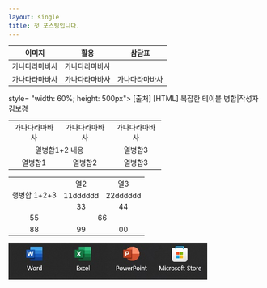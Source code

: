 ```yaml
---
layout: single
title: 첫 포스팅입니다.
---
```





| 이미지 | 활용 | 삼담표 |
| :-: | :-: | :-: |
| 가나다라마바사 | 가나다라마바사 | | 가나다라마바사
| 가나다라마바사 | 가나다라마바사 | 가나다라마바사 |

style= "width: 60%; height: 500px">
[출처] [HTML] 복잡한 테이블 병합|작성자 김보경


<table align="center" style="width: 60%; text-align: center; vertical-align: middle;">
  <tr>
    <td textalign=center>가나다라마바사</td>
    <td>가나다라마바사</td>
    <td>가나다라마바사</td>
  </tr>
  <tr>
    <td colspan="2">열병합1+2 내용</td>
    <td>열병합3</td>
  </tr>
  <tr>
    <td>열병합1</td>
    <td>열병합2</td>
    <td>열병합3</td>
  </tr>
</table>

<table align="center" style="width: 60%; text-align: center; vertical-align: middle;">
  <tr>
    <td rowspan="3">행병합 1+2+3 </td>
    <td>열2</td>
    <td>열3</td>
  </tr>
  <tr>
    <td>11dddddd</td>
    <td>22dddddd</td>
  </tr>
  <tr>
    <td>33</td>
    <td>44</td>
  </tr>
  <tr>
    <td>55</td>
    <td colspan="2">66</td>
  </tr>
  <tr>
    <td>88</td>
    <td>99</td>
    <td>00</td>
  </tr>
</table>

![샘플이미지](/assets/2023-11-10-test.png)